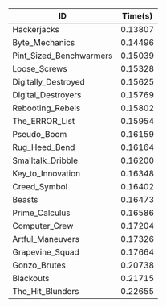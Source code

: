 |ID|Time(s)|
|-|-|
|Hackerjacks|0.13807|
|Byte_Mechanics|0.14496|
|Pint_Sized_Benchwarmers|0.15039|
|Loose_Screws|0.15328|
|Digitally_Destroyed|0.15625|
|Digital_Destroyers|0.15769|
|Rebooting_Rebels|0.15802|
|The_ERROR_List|0.15954|
|Pseudo_Boom|0.16159|
|Rug_Heed_Bend|0.16164|
|Smalltalk_Dribble|0.16200|
|Key_to_Innovation|0.16348|
|Creed_Symbol|0.16402|
|Beasts|0.16473|
|Prime_Calculus|0.16586|
|Computer_Crew|0.17204|
|Artful_Maneuvers|0.17326|
|Grapevine_Squad|0.17664|
|Gonzo_Brutes|0.20738|
|Blackouts|0.21715|
|The_Hit_Blunders|0.22655|
